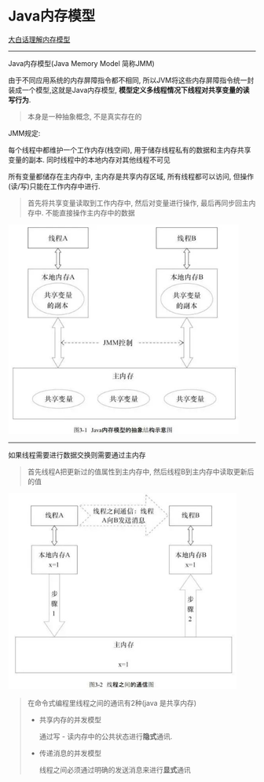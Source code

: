 # Java内存模型

[大白话理解内存模型](https://juejin.cn/post/6844903667347226637#heading-14)

---



Java内存模型(Java Memory Model 简称JMM)

由于不同应用系统的内存屏障指令都不相同, 所以JVM将这些内存屏障指令统一封装成一个模型,这就是Java内存模型, **模型定义多线程情况下线程对共享变量的读写行为**. 

>   本身是一种抽象概念, 不是真实存在的



JMM规定:

每个线程中都维护一个工作内存(栈空间), 用于储存线程私有的数据和主内存共享变量的副本. 同时线程中的本地内存对其他线程不可见

所有变量都储存在主内存中, 主内存是共享内存区域, 所有线程都可以访问, 但操作(读/写)只能在工作内存中进行. 

>   首先将共享变量读取到工作内存中, 然后对变量进行操作, 最后再同步回主内存中. 不能直接操作主内存中的数据



<img src="JMM.assets/JMM.png" alt="JMM" style="zoom:80%;" />



---

如果线程需要进行数据交换则需要通过主内存

>   首先线程A把更新过的值属性到主内存中, 然后线程B到主内存中读取更新后的值

<img src="Java%E5%86%85%E5%AD%98%E6%A8%A1%E5%9E%8B.assets/JMM%E6%95%B0%E6%8D%AE%E4%BA%A4%E6%8D%A2.png" alt="JMM数据交换" style="zoom:80%;" />

>   在命令式编程里线程之间的通讯有2种(java 是共享内存)
>
>   *   共享内存的并发模型
>
>       通过写 - 读内存中的公共状态进行**隐式**通讯.
>
>   *   传递消息的并发模型
>
>       线程之间必须通过明确的发送消息来进行**显式**通讯